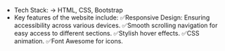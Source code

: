 - Tech Stack: -> HTML, CSS, Bootstrap 
- Key features of the website include: 
✅Responsive Design: Ensuring accessibility across various devices.
✅Smooth scrolling navigation for easy access to different sections.
✅Stylish hover effects.
✅CSS animation.
✅Font Awesome for icons.
